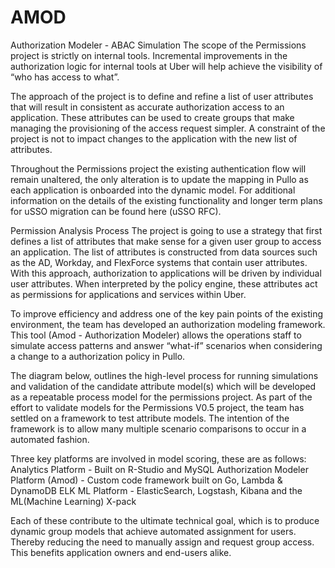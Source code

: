 # AMOD
Authorization Modeler - ABAC Simulation
The scope of the Permissions project is strictly on internal tools. Incremental improvements in the authorization logic for internal tools at Uber will help achieve the visibility of  “who has access to what”.

The approach of the project is to define and refine a list of user attributes that will result in consistent as accurate authorization access to an application. These attributes can be used to create groups that make managing the provisioning of the access request simpler. A constraint of the project is not to impact changes to the application with the new list of attributes. 

Throughout the Permissions project the existing authentication flow will remain unaltered, the only alteration is to update the mapping in Pullo as each application is onboarded into the dynamic model.  For additional information on the details of the existing functionality and longer term plans for uSSO migration can be found here (uSSO RFC).

Permission Analysis Process
The project is going to use a strategy that first defines a list of attributes that make sense for a given user group to access an application.  The list of attributes is constructed from data sources such as the AD, Workday, and FlexForce systems that contain user attributes. With this approach, authorization to applications will be driven by individual user attributes.  When interpreted by the policy engine, these attributes act as permissions for applications and services within Uber.

To improve efficiency and address one of the key pain points of the existing environment, the team has developed an authorization modeling framework.  This tool (Amod - Authorization Modeler) allows the operations staff to simulate access patterns and answer “what-if” scenarios when considering a change to a authorization policy in Pullo.


The diagram below, outlines the high-level process for running simulations and validation of the candidate attribute model(s) which will be developed as a repeatable process model for the permissions project.
As part of the effort to validate models for the Permissions V0.5 project, the team has settled on a framework to test attribute models.  The intention of the framework is to allow many multiple scenario comparisons to occur in a automated fashion.

Three key platforms are involved in model scoring, these are as follows:
Analytics Platform - Built on R-Studio and MySQL
Authorization Modeler Platform (Amod) - Custom code framework built on Go, Lambda & DynamoDB
ELK ML Platform - ElasticSearch, Logstash, Kibana and the ML(Machine Learning) X-pack 

Each of these contribute to the ultimate technical goal, which is to produce dynamic group models that achieve automated assignment for users.  Thereby reducing the need to manually assign and request group access.  This benefits application owners and end-users alike.
